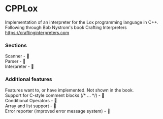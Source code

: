 # CPPLox
Implementation of an interpreter for the Lox programming language in C++.
Following through Bob Nystrom's book Crafting Interpreters <https://craftinginterpreters.com>

### Sections
Scanner - 🍏  
Parser - 🍊  
Interpreter - 🍊  

### Additional features
Features want to, or have implemented. Not shown in the book.  
Support for C-style comment blocks (/* ... */) - 🍏  
Conditional Operators - 🍎  
Array and list support - 🍎  
Error reporter (improved error message system) - 🍎
